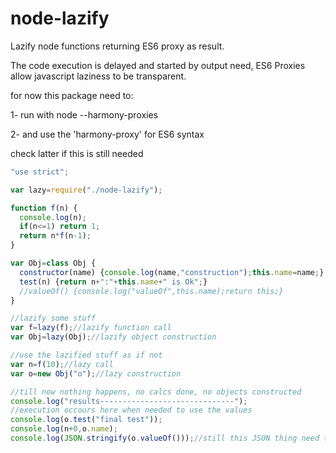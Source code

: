 # node-lazify

Lazify node functions returning ES6 proxy as result.

The code execution is delayed and started by output need, ES6 Proxies allow javascript laziness to be transparent.

for now this package need to:

   1- run with node --harmony-proxies
   
   2- and use the 'harmony-proxy' for ES6 syntax

check latter if this is still needed


```javascript
"use strict";

var lazy=require("./node-lazify");

function f(n) {
  console.log(n);
  if(n<=1) return 1;
  return n*f(n-1);
}

var Obj=class Obj {
  constructor(name) {console.log(name,"construction");this.name=name;}
  test(n) {return n+":"+this.name+" is Ok";}
  //valueOf() {console.log("valueOf",this.name);return this;}
}

//lazify some stuff
var f=lazy(f);//lazify function call
var Obj=lazy(Obj);//lazify object construction

//use the lazified stuff as if not
var n=f(10);//lazy call
var o=new Obj("o");//lazy construction

//till now nothing happens, no calcs done, no objects constructed
console.log("results------------------------------");
//execution occours here when needed to use the values
console.log(o.test("final test"));
console.log(n+0,o.name);
console.log(JSON.stringify(o.valueOf()));//still this JSON thing need the valueOf... something is not quite complete

```
